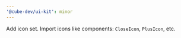 ```yaml
---
'@cube-dev/ui-kit': minor
---
```


Add icon set. Import icons like components: `CloseIcon`, `PlusIcon`, etc.
